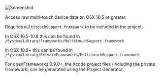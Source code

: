 ![Screenshot](https://github.com/bakercp/ofxTouchPad/raw/master/screen.png)

Access raw multi-touch device data on OSX 10.5 or greater.

Requires `MultitouchSupport.framework` to be included in the project.

In OSX 10.5-10.8 this can be found in `/System/Library/Frameworks/MultitouchSupport.framework`

In OSX 10.9+ this can be found in `/System/Library/PrivateFrameworks/MultitouchSupport.framework`

For openFrameworks 0.9.0+, the Xcode project files (including the private framework) can be generated using the Project Generator.
